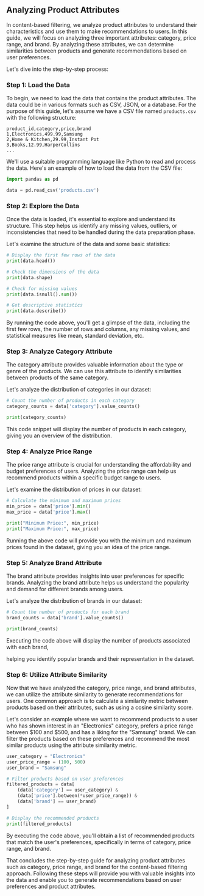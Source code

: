 
## Analyzing Product Attributes

In content-based filtering, we analyze product attributes to understand their characteristics and use them to make recommendations to users. In this guide, we will focus on analyzing three important attributes: category, price range, and brand. By analyzing these attributes, we can determine similarities between products and generate recommendations based on user preferences.

Let's dive into the step-by-step process:

### Step 1: Load the Data

To begin, we need to load the data that contains the product attributes. The data could be in various formats such as CSV, JSON, or a database. For the purpose of this guide, let's assume we have a CSV file named `products.csv` with the following structure:

```
product_id,category,price,brand
1,Electronics,499.99,Samsung
2,Home & Kitchen,29.99,Instant Pot
3,Books,12.99,HarperCollins
...
```

We'll use a suitable programming language like Python to read and process the data. Here's an example of how to load the data from the CSV file:

```python
import pandas as pd

data = pd.read_csv('products.csv')
```

### Step 2: Explore the Data

Once the data is loaded, it's essential to explore and understand its structure. This step helps us identify any missing values, outliers, or inconsistencies that need to be handled during the data preparation phase.

Let's examine the structure of the data and some basic statistics:

```python
# Display the first few rows of the data
print(data.head())

# Check the dimensions of the data
print(data.shape)

# Check for missing values
print(data.isnull().sum())

# Get descriptive statistics
print(data.describe())
```

By running the code above, you'll get a glimpse of the data, including the first few rows, the number of rows and columns, any missing values, and statistical measures like mean, standard deviation, etc.

### Step 3: Analyze Category Attribute

The category attribute provides valuable information about the type or genre of the products. We can use this attribute to identify similarities between products of the same category.

Let's analyze the distribution of categories in our dataset:

```python
# Count the number of products in each category
category_counts = data['category'].value_counts()

print(category_counts)
```

This code snippet will display the number of products in each category, giving you an overview of the distribution.

### Step 4: Analyze Price Range

The price range attribute is crucial for understanding the affordability and budget preferences of users. Analyzing the price range can help us recommend products within a specific budget range to users.

Let's examine the distribution of prices in our dataset:

```python
# Calculate the minimum and maximum prices
min_price = data['price'].min()
max_price = data['price'].max()

print("Minimum Price:", min_price)
print("Maximum Price:", max_price)
```

Running the above code will provide you with the minimum and maximum prices found in the dataset, giving you an idea of the price range.

### Step 5: Analyze Brand Attribute

The brand attribute provides insights into user preferences for specific brands. Analyzing the brand attribute helps us understand the popularity and demand for different brands among users.

Let's analyze the distribution of brands in our dataset:

```python
# Count the number of products for each brand
brand_counts = data['brand'].value_counts()

print(brand_counts)
```

Executing the code above will display the number of products associated with each brand,

 helping you identify popular brands and their representation in the dataset.

### Step 6: Utilize Attribute Similarity

Now that we have analyzed the category, price range, and brand attributes, we can utilize the attribute similarity to generate recommendations for users. One common approach is to calculate a similarity metric between products based on their attributes, such as using a cosine similarity score.

Let's consider an example where we want to recommend products to a user who has shown interest in an "Electronics" category, prefers a price range between $100 and $500, and has a liking for the "Samsung" brand. We can filter the products based on these preferences and recommend the most similar products using the attribute similarity metric.

```python
user_category = "Electronics"
user_price_range = (100, 500)
user_brand = "Samsung"

# Filter products based on user preferences
filtered_products = data[
    (data['category'] == user_category) &
    (data['price'].between(*user_price_range)) &
    (data['brand'] == user_brand)
]

# Display the recommended products
print(filtered_products)
```

By executing the code above, you'll obtain a list of recommended products that match the user's preferences, specifically in terms of category, price range, and brand.

That concludes the step-by-step guide for analyzing product attributes such as category, price range, and brand for the content-based filtering approach. Following these steps will provide you with valuable insights into the data and enable you to generate recommendations based on user preferences and product attributes.